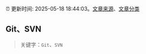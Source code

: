 :alarm_clock: 更新时间: 2025-05-18 18:44:03。[文章来源](/README.md)、[文章分类](/TAGS.md)

## Git、SVN


> 关键字：`Git`、`SVN`



